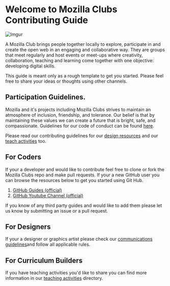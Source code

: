 # Welcome to Mozilla Clubs Contributing Guide

![Imgur](http://i.imgur.com/VxI8E0C.jpg)

A Mozilla Club brings people together locally to explore, participate in and create the open web in an engaging and collaborative way. They are groups that meet regularly and host events or meet-ups where creativity, collaboration, teaching and learning come together with one objective: developing digital skills.  

This guide is meant only as a rough template to get you started. Please feel free to share your ideas or thoughts using other channels.  

## Participation Guidelines.  
Mozilla and it's projects including Mozilla Clubs strives to maintain an atmosphere of inclusion, friendship, and tolerance. Our belief is that by maintaining these values we can create a future that is bright, safe, and compassionate. Guidelines for our code of conduct can be found [here](CODE_OF_CONDUCT.md).  

Please read our contributing guidelines for our [design resources](https://github.com/mozilla/mozillaclubs/blob/master/designresources/CONTRIBUTING.md) and our [teach activities](https://github.com/mozilla/mozillaclubs/blob/master/Teaching_activities/CONTRIBUTING.md) too.

## For Coders  
If your a developer and would like to contribute feel free to clone or fork the Mozilla Clubs repo and make pull requests. If your a new GitHub user you can browse the resources below to get you started using Git Hub.  

1. [GitHub Guides (official)](https://guides.github.com/)
2. [GitHub Youtube Channel (official)](https://www.youtube.com/user/GitHubGuides)  

If you know of any third party guides and would like to add them please let us know by submitting an issue or a pull request.

## For Designers  
If your a designer or graphics artist please check our [communications guidelines](http://mozilla.github.io/learning-networks/clubs/comms_template/)and follow all applicable rules. 

## For Curriculum Builders 
If you have teaching activities you'd like to share you can find more information in our [teaching activities](Teaching_activies/CONTRIBUTING.md) directory.
